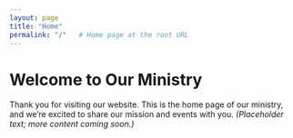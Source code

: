 ```yaml
---
layout: page
title: "Home"
permalink: "/"   # Home page at the root URL
---
```


# Welcome to Our Ministry

Thank you for visiting our website. This is the home page of our ministry, and we’re excited to share our mission and events with you. *(Placeholder text; more content coming soon.)*

